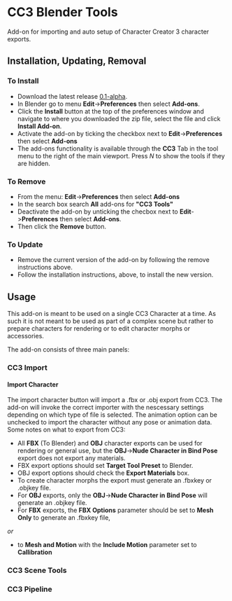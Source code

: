 # CC3 Blender Tools
Add-on for importing and auto setup of Character Creator 3 character exports.

## Installation, Updating, Removal
### To Install
- Download the latest release [0.1-alpha](https://github.com/soupday/cc3_blender_tools/archive/0_1_alpha.zip).
- In Blender go to menu **Edit**->**Preferences** then select **Add-ons**.
- Click the **Install** button at the top of the preferences window and navigate to where you downloaded the zip file, select the file and click **Install Add-on**.
- Activate the add-on by ticking the checkbox next to **Edit**->**Preferences** then select **Add-ons**
- The add-ons functionality is available through the **CC3** Tab in the tool menu to the right of the main viewport. Press _N_ to show the tools if they are hidden.
### To Remove
- From the menu: **Edit**->**Preferences** then select **Add-ons**
- In the search box search **All** add-ons for **"CC3 Tools"**
- Deactivate the add-on by unticking the checbox next to **Edit**->**Preferences** then select **Add-ons**.
- Then click the **Remove** button.
### To Update
- Remove the current version of the add-on by following the remove instructions above.
- Follow the installation instructions, above, to install the new version.
## Usage
This add-on is meant to be used on a single CC3 Character at a time. As such it is not meant to be used as part of a complex scene but rather to prepare characters for rendering or to edit character morphs or accessories.

The add-on consists of three main panels:
### CC3 Import
#### Import Character
The import character button will import a .fbx or .obj export from CC3. The add-on will invoke the correct importer with the nescessary settings depending on which type of file is selected. The animation option can be unchecked to import the character without any pose or animation data.
Some notes on what to export from CC3:
- All **FBX** (To Blender) and **OBJ** character exports can be used for rendering or general use, but the **OBJ**->**Nude Character in Bind Pose** export does not export any materials.
- FBX export options should set **Target Tool Preset** to Blender.
- OBJ export options should check the **Export Materials** box.
- To create character morphs the export must generate an .fbxkey or .objkey file.
- For **OBJ** exports, only the **OBJ**->**Nude Character in Bind Pose** will generate an .objkey file.
- For **FBX** exports, the **FBX Options** parameter should be set to **Mesh Only** to generate an .fbxkey file,

_or_

- to **Mesh and Motion** with the **Include Motion** parameter set to **Callibration**
### CC3 Scene Tools

### CC3 Pipeline


